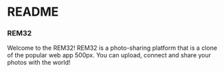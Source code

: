 # README

### REM32

Welcome to the REM32! REM32 is a photo-sharing platform that is a clone of the popular web app 500px. You can upload, connect and share your photos with the world!